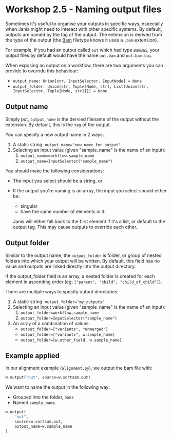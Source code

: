 # Workshop 2.5 - Naming output files

Sometimes it's useful to organise your outputs in specific ways, especially when Janis might need to interact with other specific systems. By default, outputs are named by the tag of the output. The extension is derived from the type of the output (the [Bam](https://janis.readthedocs.io/en/latest/datatypes/bam.html) filetype knows it uses a `.bam` extension).

For example, if you had an output called `out` which had type `BamBai`, your output files by default would have the name `out.bam` and `out.bam.bai`.

When exposing an output on a workflow, there are two arguments you can provide to override this behaviour:

- `output_name: Union[str, InputSelector, InputNode] = None`
- `output_folder: Union[str, Tuple[Node, str], List[Union[str, InputSelector, Tuple[Node, str]]]] = None`

## Output name

Simply put, `output_name` is the dervied filename of the output without the extension. By default, this is the `tag` of the output.

You can specify a new output name in 2 ways:

1. A static string: `output_name="new name for output"`
2. Selecting an input value (given "sample_name" is the name of an input):
    1. `output_name=workflow.sample_name`
    2. `output_name=InputSelector("sample_name")`

You should make the following considerations:

- The input you select should be a string, or

- If the output you're naming is an array, the input you select should either be:
    - singular
    - have the same number of elements in it.

    Janis will either fall back to the first element if it's a list, or default to the output tag. This may cause outputs to override each other.


## Output folder

Similar to the output name, the `output_folder` is folder, or group of nested folders into which your output will be written. By default, this field has no value and outputs are linked directly into the output directory.

If the output_folder field is an array, a nested folder is created for each element in ascending order (eg: `["parent", "child", "child_of_child"]`).

There are multiple ways to specify output directories:

1. A static string: `output_folder="my_outputs"`
2. Selecting an input value (given "sample_name" is the name of an input):
    1. `output_folder=workflow.sample_name`
    2. `output_folder=InputSelector("sample_name")`
3. An array of a combination of values:
    - `output_folder=["variants", "unmerged"]`
    - `output_folder=["variants", w.sample_name]`
    - `output_folder=[w.other_field, w.sample_name]`

## Example applied

In our alignment example (`alignment.py`), we output the bam file with:

```python
w.output("out", source=w.sortsam.out)
```

We want to name the output in the following way:

- Grouped into the folder, `bams`
- Named `sample_name`.

```python
w.output(
    "out", 
    source=w.sortsam.out,
    output_name=w.sample_name
)
```



